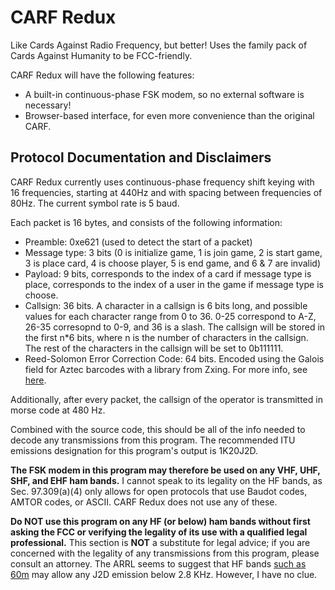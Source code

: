 # CARF Redux
Like Cards Against Radio Frequency, but better! Uses the family pack of Cards Against Humanity to be FCC-friendly.

CARF Redux will have the following features:
- A built-in continuous-phase FSK modem, so no external software is necessary!
- Browser-based interface, for even more convenience than the original CARF.

## Protocol Documentation and Disclaimers
CARF Redux currently uses continuous-phase frequency shift keying with 16 frequencies, starting at 440Hz and with spacing between frequencies of 80Hz. The current symbol rate is 5 baud.

Each packet is 16 bytes, and consists of the following information:
- Preamble: 0xe621 (used to detect the start of a packet)
- Message type: 3 bits (0 is initialize game, 1 is join game, 2 is start game, 3 is place card, 4 is choose player, 5 is end game, and 6 & 7 are invalid)
- Payload: 9 bits, corresponds to the index of a card if message type is place, corresponds to the index of a user in the game if message type is choose.
- Callsign: 36 bits. A character in a callsign is 6 bits long, and possible values for each character range from 0 to 36. 0-25 correspond to A-Z, 26-35 corresopnd to 0-9, and 36 is a slash. The callsign will be stored in the first n*6 bits, where n is the number of characters in the callsign. The rest of the characters in the callsign will be set to 0b111111.
- Reed-Solomon Error Correction Code: 64 bits. Encoded using the Galois field for Aztec barcodes with a library from Zxing. For more info, see [here](https://github.com/cho45/reedsolomon.js/).

Additionally, after every packet, the callsign of the operator is transmitted in morse code at 480 Hz.

Combined with the source code, this should be all of the info needed to decode any transmissions from this program. The recommended ITU emissions designation for this program's output is 1K20J2D.

**The FSK modem in this program may therefore be used on any VHF, UHF, SHF, and EHF ham bands.** I cannot speak to its legality on the HF bands, as Sec. 97.309(a)(4) only allows for open protocols that use Baudot codes, AMTOR codes, or ASCII. CARF Redux does not use any of these.

**Do NOT use this program on any HF (or below) ham bands without first asking the FCC or verifying the legality of its use with a qualified legal professional.** This section is **NOT** a substitute for legal advice; if you are concerned with the legality of any transmissions from this program, please consult an attorney. The ARRL seems to suggest that HF bands [such as 60m](https://www.arrl.org/60m-channel-allocation) may allow any J2D emission below 2.8 KHz. However, I have no clue.